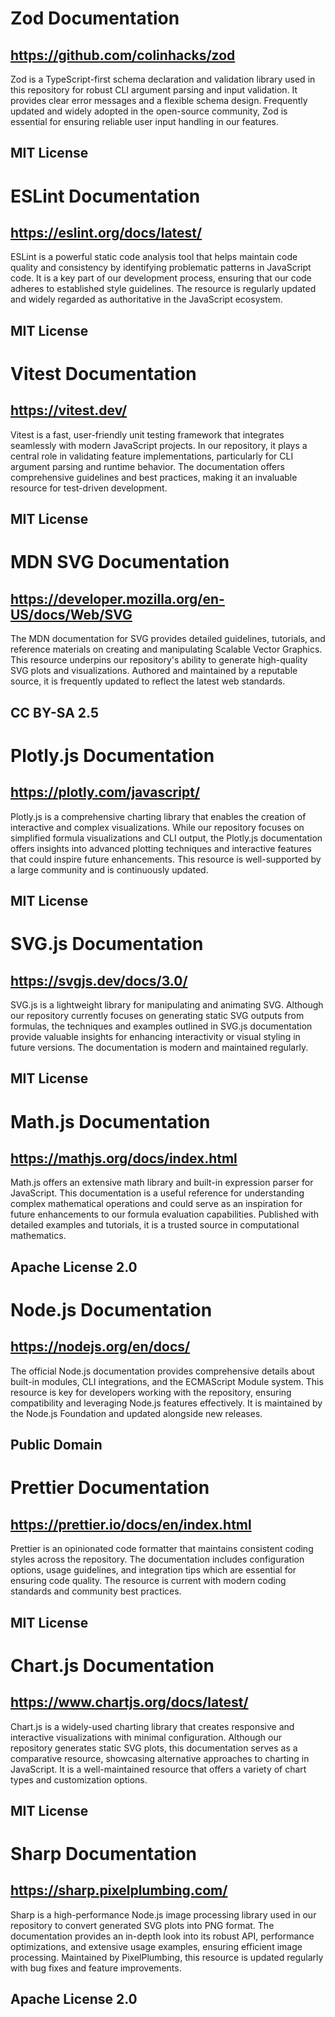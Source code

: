# Zod Documentation
## https://github.com/colinhacks/zod
Zod is a TypeScript-first schema declaration and validation library used in this repository for robust CLI argument parsing and input validation. It provides clear error messages and a flexible schema design. Frequently updated and widely adopted in the open-source community, Zod is essential for ensuring reliable user input handling in our features.
## MIT License

# ESLint Documentation
## https://eslint.org/docs/latest/
ESLint is a powerful static code analysis tool that helps maintain code quality and consistency by identifying problematic patterns in JavaScript code. It is a key part of our development process, ensuring that our code adheres to established style guidelines. The resource is regularly updated and widely regarded as authoritative in the JavaScript ecosystem.
## MIT License

# Vitest Documentation
## https://vitest.dev/
Vitest is a fast, user-friendly unit testing framework that integrates seamlessly with modern JavaScript projects. In our repository, it plays a central role in validating feature implementations, particularly for CLI argument parsing and runtime behavior. The documentation offers comprehensive guidelines and best practices, making it an invaluable resource for test-driven development.
## MIT License

# MDN SVG Documentation
## https://developer.mozilla.org/en-US/docs/Web/SVG
The MDN documentation for SVG provides detailed guidelines, tutorials, and reference materials on creating and manipulating Scalable Vector Graphics. This resource underpins our repository's ability to generate high-quality SVG plots and visualizations. Authored and maintained by a reputable source, it is frequently updated to reflect the latest web standards.
## CC BY-SA 2.5

# Plotly.js Documentation
## https://plotly.com/javascript/
Plotly.js is a comprehensive charting library that enables the creation of interactive and complex visualizations. While our repository focuses on simplified formula visualizations and CLI output, the Plotly.js documentation offers insights into advanced plotting techniques and interactive features that could inspire future enhancements. This resource is well-supported by a large community and is continuously updated.
## MIT License

# SVG.js Documentation
## https://svgjs.dev/docs/3.0/
SVG.js is a lightweight library for manipulating and animating SVG. Although our repository currently focuses on generating static SVG outputs from formulas, the techniques and examples outlined in SVG.js documentation provide valuable insights for enhancing interactivity or visual styling in future versions. The documentation is modern and maintained regularly.
## MIT License

# Math.js Documentation
## https://mathjs.org/docs/index.html
Math.js offers an extensive math library and built-in expression parser for JavaScript. This documentation is a useful reference for understanding complex mathematical operations and could serve as an inspiration for future enhancements to our formula evaluation capabilities. Published with detailed examples and tutorials, it is a trusted source in computational mathematics.
## Apache License 2.0

# Node.js Documentation
## https://nodejs.org/en/docs/
The official Node.js documentation provides comprehensive details about built-in modules, CLI integrations, and the ECMAScript Module system. This resource is key for developers working with the repository, ensuring compatibility and leveraging Node.js features effectively. It is maintained by the Node.js Foundation and updated alongside new releases.
## Public Domain

# Prettier Documentation
## https://prettier.io/docs/en/index.html
Prettier is an opinionated code formatter that maintains consistent coding styles across the repository. The documentation includes configuration options, usage guidelines, and integration tips which are essential for ensuring code quality. The resource is current with modern coding standards and community best practices.
## MIT License

# Chart.js Documentation
## https://www.chartjs.org/docs/latest/
Chart.js is a widely-used charting library that creates responsive and interactive visualizations with minimal configuration. Although our repository generates static SVG plots, this documentation serves as a comparative resource, showcasing alternative approaches to charting in JavaScript. It is a well-maintained resource that offers a variety of chart types and customization options.
## MIT License

# Sharp Documentation
## https://sharp.pixelplumbing.com/
Sharp is a high-performance Node.js image processing library used in our repository to convert generated SVG plots into PNG format. The documentation provides an in-depth look into its robust API, performance optimizations, and extensive usage examples, ensuring efficient image processing. Maintained by PixelPlumbing, this resource is updated regularly with bug fixes and feature improvements.
## Apache License 2.0
